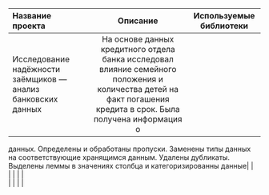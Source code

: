 | **Название проекта**        | **Описание**          |   **Используемые библиотеки**      | 
|:----------------------------|:---------------------:|:----------------------------------:|
| Исследование надёжности заёмщиков — анализ банковских данных|На основе данных кредитного отдела банка исследовал влияние семейного положения и количества детей на факт погашения кредита в срок. Была получена информация о
данных. Определены и обработаны пропуски. Заменены типы данных на соответствующие
хранящимся данным. Удалены дубликаты. Выделены леммы в значениях столбца и
категоризированны данные|                                    |   
|    |   |   |   
|    |   |   |  
